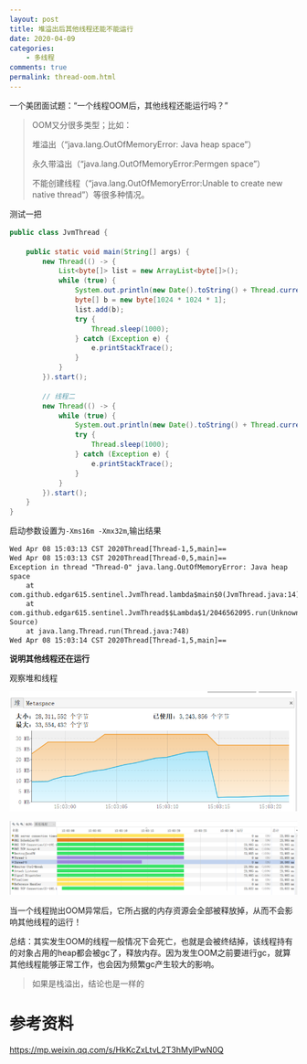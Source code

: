 ```yaml
---
layout: post
title: 堆溢出后其他线程还能不能运行
date: 2020-04-09
categories:
    - 多线程
comments: true
permalink: thread-oom.html
---
```


一个美团面试题：“一个线程OOM后，其他线程还能运行吗？”

> OOM又分很多类型；比如：
>
> 堆溢出（“java.lang.OutOfMemoryError: Java heap space”）
>
> 永久带溢出（“java.lang.OutOfMemoryError:Permgen space”）
>
> 不能创建线程（“java.lang.OutOfMemoryError:Unable to create new native thread”）等很多种情况。

测试一把

```java
public class JvmThread {

    public static void main(String[] args) {
        new Thread(() -> {
            List<byte[]> list = new ArrayList<byte[]>();
            while (true) {
                System.out.println(new Date().toString() + Thread.currentThread() + "==");
                byte[] b = new byte[1024 * 1024 * 1];
                list.add(b);
                try {
                    Thread.sleep(1000);
                } catch (Exception e) {
                    e.printStackTrace();
                }
            }
        }).start();

        // 线程二
        new Thread(() -> {
            while (true) {
                System.out.println(new Date().toString() + Thread.currentThread() + "==");
                try {
                    Thread.sleep(1000);
                } catch (Exception e) {
                    e.printStackTrace();
                }
            }
        }).start();
    }
}
```

启动参数设置为`-Xms16m -Xmx32m`,输出结果

```
Wed Apr 08 15:03:13 CST 2020Thread[Thread-1,5,main]==
Wed Apr 08 15:03:13 CST 2020Thread[Thread-0,5,main]==
Exception in thread "Thread-0" java.lang.OutOfMemoryError: Java heap space
	at com.github.edgar615.sentinel.JvmThread.lambda$main$0(JvmThread.java:14)
	at com.github.edgar615.sentinel.JvmThread$$Lambda$1/2046562095.run(Unknown Source)
	at java.lang.Thread.run(Thread.java:748)
Wed Apr 08 15:03:14 CST 2020Thread[Thread-1,5,main]==
```

**说明其他线程还在运行**

观察堆和线程

![](/assets/images/posts/thread-oom/thread-oom-1.png)

![](/assets/images/posts/thread-oom/thread-oom-2.png)

当一个线程抛出OOM异常后，它所占据的内存资源会全部被释放掉，从而不会影响其他线程的运行！

总结：其实发生OOM的线程一般情况下会死亡，也就是会被终结掉，该线程持有的对象占用的heap都会被gc了，释放内存。因为发生OOM之前要进行gc，就算其他线程能够正常工作，也会因为频繁gc产生较大的影响。

> 如果是栈溢出，结论也是一样的

# 参考资料

https://mp.weixin.qq.com/s/HkKcZxLtvL2T3hMylPwN0Q